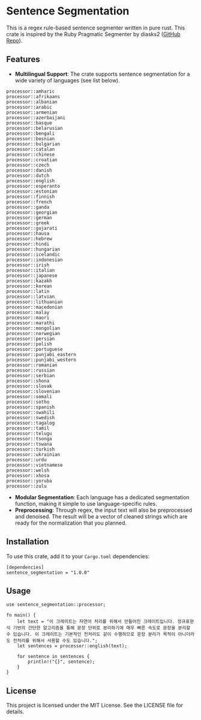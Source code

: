 # Sentence Segmentation

This is a regex rule-based sentence segmenter written in pure rust. This crate is inspired by the Ruby Pragmatic Segmenter by diasks2 ([GitHub Repo](https://github.com/diasks2/pragmatic_segmenter)).

## Features

- **Multilingual Support**: The crate supports sentence segmentation for a wide variety of languages (see list below).
```
processor::amharic
processor::afrikaans
processor::albanian
processor::arabic
processor::armenian
processor::azerbaijani
processor::basque
processor::belarusian
processor::bengali
processor::bosnian
processor::bulgarian
processor::catalan
processor::chinese
processor::croatian
processor::czech
processor::danish
processor::dutch
processor::english
processor::esperanto
processor::estonian
processor::finnish
processor::french
processor::ganda
processor::georgian
processor::german
processor::greek
processor::gujarati
processor::hausa
processor::hebrew
processor::hindi
processor::hungarian
processor::icelandic
processor::indonesian
processor::irish
processor::italian
processor::japanese
processor::kazakh
processor::korean
processor::latin
processor::latvian
processor::lithuanian
processor::macedonian
processor::malay
processor::maori
processor::marathi
processor::mongolian
processor::norwegian
processor::persian
processor::polish
processor::portuguese
processor::punjabi_eastern
processor::punjabi_western
processor::romanian
processor::russian
processor::serbian
processor::shona
processor::slovak
processor::slovenian
processor::somali
processor::sotho
processor::spanish
processor::swahili
processor::swedish
processor::tagalog
processor::tamil
processor::telugu
processor::tsonga
processor::tswana
processor::turkish
processor::ukrainian
processor::urdu
processor::vietnamese
processor::welsh
processor::xhosa
processor::yoruba
processor::zulu
```
- **Modular Segmentation**: Each language has a dedicated segmentation function, making it simple to use language-specific rules.
- **Preprocessing**: Through regex, the input text will also be preprocessed and denoised. The result will be a vector of cleaned strings which are ready for the normalization that you planned. 

## Installation

To use this crate, add it to your `Cargo.toml` dependencies:

```
[dependencies]
sentence_segmentation = "1.0.0"
```

## Usage

```
use sentence_segmentation::processor;

fn main() {
    let text = "이 크레이트는 자연어 처리를 위해서 만들어진 크레이트입니다. 정규표현식 기반의 간단한 알고리즘을 통해 문장 단위로 분리하기에 매우 빠른 속도로 문장을 분리할 수 있습니다. 이 크레이트는 기본적인 전처리도 같이 수행하므로 문장 분리가 목적이 아니더라도 전처리를 위해서 사용할 수도 있습니다.";
    let sentences = processor::english(text);

    for sentence in sentences {
        println!("{}", sentence);
    }
}
```

## License

This project is licensed under the MIT License. See the LICENSE file for details.
